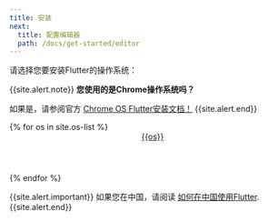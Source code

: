 ```yaml
---
title: 安装
next:
  title: 配置编辑器
  path: /docs/get-started/editor
---
```


请选择您要安装Flutter的操作系统：

{{site.alert.note}}
  **您使用的是Chrome操作系统吗？**

如果是，请参阅官方 [Chrome OS Flutter安装文档！](/docs/get-started/install/chromeos)
{{site.alert.end}}

<div class="card-deck mb-8">
{% for os in site.os-list %}
  <a class="card" href="/docs/get-started/install/{{os | downcase}}">
    <div class="card-body">
      <header class="card-title text-center m-0">
        {{os}}
        <i class="fab fa-{{os | downcase}}"></i>
      </header>
    </div>
  </a>
{% endfor %}
</div>

{{site.alert.important}}
  如果您在中国，请阅读 [如何在中国使用Flutter](/community/china).
{{site.alert.end}}

